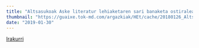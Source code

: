 ```yaml
---
title: "Altsasukoak Aske literatur lehiaketaren sari banaketa ostiralean"
thumbnail: "https://guaixe.tok-md.com/argazkiak/HEt/cache/20180126_Altsasukoak_Aske_literatur_lehiaketako_sari_banaketa_27_tokikom_700x700_tokikom_735x413.jpg"
date: "2019-01-30"
---
```

[Irakurri](https://guaixe.eus/altsasu/1548835211649-altsasukoak-aske-literatur-lehiaketaren-sari-banaketa-otsailaren-15ean)
